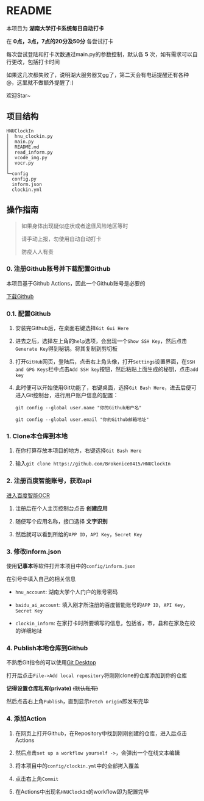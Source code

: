 # README

本项目为 **湖南大学打卡系统每日自动打卡**

在 **0点，3点，7点的20分及50分** 各尝试打卡

每次尝试登陆和打卡次数通过main.py的参数控制，默认各 **5** 次，如有需求可以自行更改，包括打卡时间

如果这几次都失败了，说明湖大服务器又gg了，第二天会有电话提醒还有各种@，这里就不做额外提醒了:)

欢迎Star~

## 项目结构

```shell
HNUClockIn
│  hnu_clockin.py
│  main.py
│  README.md
│  read_inform.py
│  vcode_img.py
│  vocr.py
│
└─config
  config.py
  inform.json
  clockin.yml
```

## 操作指南

> 如果身体出现疑似症状或者途径风险地区等时
>
> 请手动上报，勿使用自动自动打卡
>
> 防疫人人有责

### 0. 注册Github账号并下载配置Github

本项目基于Github Actions，因此一个Github账号是必要的

[下载Github](https://gitforwindows.org/)

### 0.1. 配置Github

1. 安装完Github后，在桌面右键选择`Git Gui Here`

2. 进去之后，选择左上角的`help`选项，会出现一个`Show SSH Key`，然后点击`Generate Key`得到秘钥。将其复制到剪切板

3. 打开`GitHub`网页，登陆后，点击右上角头像，打开`Settings`设置界面，在`SSH and GPG Keys`栏中点击`Add SSH key`按钮，然后粘贴上面生成的秘钥，点击`add key`

4. 此时便可以开始使用Git功能了，右键桌面，选择`Git Bash Here`，进去后便可进入Git控制台，进行用户账户信息的配置：

   `git config --global user.name "你的Github用户名"`

   `git config --global user.email "你的Github邮箱地址"`

### 1. Clone本仓库到本地

1. 在你打算存放本项目的地方，右键选择`Git Bash Here`

2. 输入`git clone https://github.com/Brokenice0415/HNUClockIn`

### 2. 注册百度智能账号，获取api

[进入百度智能OCR](https://console.bce.baidu.com/ai/#/ai/ocr/overview/index)

1. 注册后在个人主页控制台点击 **创建应用** 

2. 随便写个应用名称，接口选择 **文字识别**

3. 然后就可以看到所给的`APP ID`，`API Key`，`Secret Key`

### 3. 修改inform.json

使用**记事本**等软件打开本项目中的`config/inform.json`

在引号中填入自己的相关信息

- `hnu_account`: 湖南大学个人门户的账号密码

- `baidu_ai_account`: 填入刚才所注册的百度智能账号的`APP ID`，`API Key`，`Secret Key`
- `clockin_inform`: 在家打卡时所要填写的信息，包括省，市，县和在家及在校的详细地址

### 4. Publish本地仓库到Github

不熟悉Git指令的可以使用[Git Desktop](https://desktop.github.com/)

打开后点击`File->Add local repository`将刚刚clone的仓库添加到你的仓库

**记得设置仓库私有(private)** ~~(默认私有)~~

然后点击右上角`Publish`，直到显示`Fetch origin`即发布完毕

### 4. 添加Action

1. 在网页上打开Github，在Repository中找到刚刚创建的仓库，进入后点击Actions

2. 然后点击`set up a workflow yourself ->`，会弹出一个在线文本编辑
3. 将本项目中的`config/clockin.yml`中的全部拷入覆盖
4. 点击右上角`Commit`
5. 在Actions中出现名`HNUClockIn`的workflow即为配置完毕

